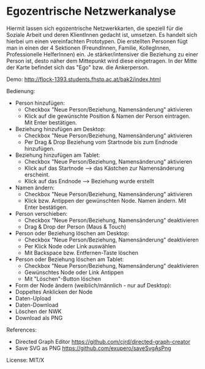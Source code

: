 Egozentrische Netzwerkanalyse
======================

Hiermit lassen sich egozentrische Netzwerkkarten, die speziell für die Soziale Arbeit und deren KlientInnen gedacht ist, umsetzen. Es handelt sich hierbei um einen vereinfachten Prototypen. Die erstellten Personen fügt man in einen der 4 Sektionen (FreundInnen, Familie, KollegInnen, Professionelle HelferInnen) ein. Je stärker/intensiver die Beziehung zu einer Person ist, desto näher dem Mittepunkt wird diese eingetragen. In der Mitte der Karte befindet sich das "Ego" bzw. die Ankerperson. 

Demo: http://flock-1393.students.fhstp.ac.at/bak2/index.html

Bedienung:

* Person hinzufügen: 
  * Checkbox "Neue Person/Beziehung, Namensänderung" aktivieren
  * Klick auf die gewünschte Position & Namen der Person eintragen. Mit Enter bestätigen.
* Beziehung hinzufügen am Desktop: 
  * Checkbox "Neue Person/Beziehung, Namensänderung" aktivieren
  * Per Drag & Drop Beziehung vom Startnode bis zum Endnode hinzufügen.
* Beziehung hinzufügen am Tablet: 
  * Checkbox "Neue Person/Beziehung, Namensänderung" aktivieren
  * Klick auf das Startnode --> das Kästchen zur Namensänderung erscheint. 
  * Klick auf das Endnode --> Beziehung wurde erstellt
* Namen ändern:
  * Checkbox "Neue Person/Beziehung, Namensänderung" aktivieren
  * Klick bzw. Antippen der gewünschten Node. Namen ändern. Mit Enter bestätigen.
* Person verschieben: 
  * Checkbox "Neue Person/Beziehung, Namensänderung" deaktivieren
  * Drag & Drop der Person (Maus & Touch)
* Person oder Beziehung löschen am Desktop:
  * Checkbox "Neue Person/Beziehung, Namensänderung" deaktivieren
  * Per Klick Node oder Link auswählen
  * Mit Backspace bzw. Entfernen-Taste löschen
* Person oder Beziehung löschen am Tablet:
  * Checkbox "Neue Person/Beziehung, Namensänderung" deaktivieren
  * Gewünschtes Node oder Link Antippen
  * Mit "Löschen"-Button löschen 
 * Form der Node ändern (weiblich/männlich - nur auf Desktop):
  * Doppeltes Anklicken der Node 
* Daten-Upload
* Daten-Download
* Löschen der NWK
* Download als PNG
 

References:
 - Directed Graph Editor https://github.com/cjrd/directed-graph-creator
 - Save SVG as PNG https://github.com/exupero/saveSvgAsPng
 

License: MIT/X







